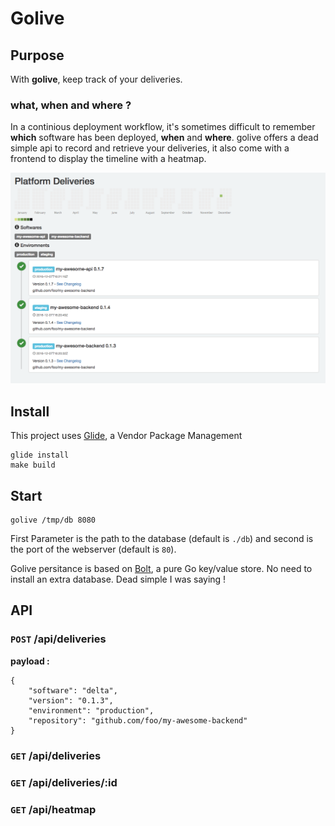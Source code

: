 # Golive

## Purpose

With **golive**, keep track of your deliveries.

### what, when and where ?

In a continious deployment workflow, it's sometimes difficult to remember **which** software has been deployed, **when** and **where**. golive offers a dead simple api to record and retrieve your deliveries, it also come with a frontend to display the timeline with a heatmap.

![screenshot](etc/screenshot.png)

## Install
This project uses [Glide](https://github.com/Masterminds/glide), a Vendor Package Management
	
	glide install
	make build

## Start

	golive /tmp/db 8080
	
First Parameter is the path to the database (default is `./db`) and second is the port of the webserver (default is `80`).

Golive persitance is based on [Bolt](https://github.com/boltdb/bolt), a pure Go key/value store. No need to install an extra database. Dead simple I was saying !

## API

### `POST` /api/deliveries

**payload :**

```
{
    "software": "delta",
    "version": "0.1.3",
    "environment": "production",
    "repository": "github.com/foo/my-awesome-backend"
}
```

### `GET` /api/deliveries
### `GET` /api/deliveries/:id
### `GET` /api/heatmap
